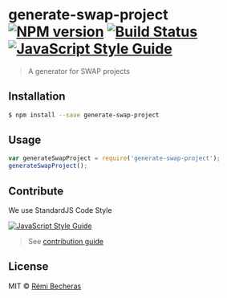 # generate-swap-project [![NPM version](https://badge.fury.io/js/generate-swap-project.svg)](https://npmjs.org/package/generate-swap-project) [![Build Status](https://travis-ci.org/rbecheras/generate-swap-project.svg?branch=master)](https://travis-ci.org/rbecheras/generate-swap-project) [![JavaScript Style Guide](https://img.shields.io/badge/code_style-standard-brightgreen.svg)](https://standardjs.com)


> A generator for SWAP projects

## Installation

```sh
$ npm install --save generate-swap-project
```

## Usage

```js
var generateSwapProject = require('generate-swap-project');
generateSwapProject();
```
## Contribute

We use StandardJS Code Style

[![JavaScript Style Guide](https://cdn.rawgit.com/standard/standard/master/badge.svg)](https://github.com/standard/standard)

> See [contribution guide](contributing.md)

## License

MIT © [Rémi Becheras](https://github.com/rbecheras)
